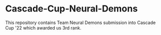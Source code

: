 # Cascade-Cup-Neural-Demons
This repository contains Team Neural Demons submission into Cascade Cup '22 which awarded us 3rd rank.
